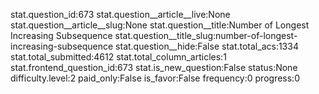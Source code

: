 stat.question_id:673
stat.question__article__live:None
stat.question__article__slug:None
stat.question__title:Number of Longest Increasing Subsequence
stat.question__title_slug:number-of-longest-increasing-subsequence
stat.question__hide:False
stat.total_acs:1334
stat.total_submitted:4612
stat.total_column_articles:1
stat.frontend_question_id:673
stat.is_new_question:False
status:None
difficulty.level:2
paid_only:False
is_favor:False
frequency:0
progress:0
